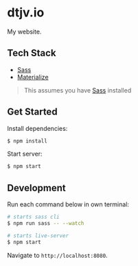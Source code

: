 # dtjv.io

My website.

## Tech Stack

* [Sass](http://sass-lang.com/)
* [Materialize](http://materializecss.com/)

> This assumes you have [Sass](http://sass-lang.com/) installed

## Get Started

Install dependencies:

```sh
$ npm install
```

Start server:

```sh
$ npm start
```

## Development

Run each command below in own terminal:

```sh
# starts sass cli
$ npm run sass -- --watch

# starts live-server
$ npm start
```

Navigate to `http://localhost:8080`.
